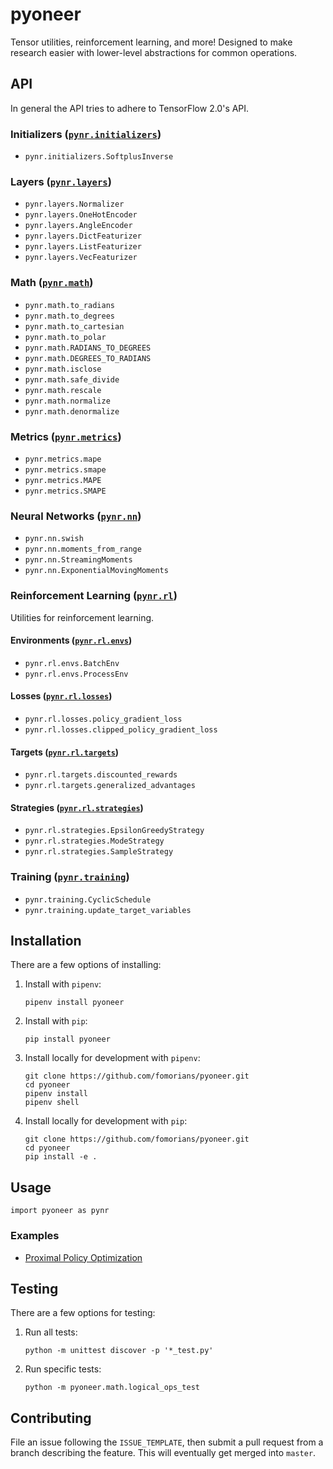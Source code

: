 # pyoneer

Tensor utilities, reinforcement learning, and more! Designed to make research easier with lower-level abstractions for common operations.

## API

In general the API tries to adhere to TensorFlow 2.0's API.

### Initializers ([`pynr.initializers`](pyoneer/initializers))

- `pynr.initializers.SoftplusInverse`

### Layers ([`pynr.layers`](pyoneer/layers))

- `pynr.layers.Normalizer`
- `pynr.layers.OneHotEncoder`
- `pynr.layers.AngleEncoder`
- `pynr.layers.DictFeaturizer`
- `pynr.layers.ListFeaturizer`
- `pynr.layers.VecFeaturizer`

### Math ([`pynr.math`](pyoneer/math))

- `pynr.math.to_radians`
- `pynr.math.to_degrees`
- `pynr.math.to_cartesian`
- `pynr.math.to_polar`
- `pynr.math.RADIANS_TO_DEGREES`
- `pynr.math.DEGREES_TO_RADIANS`
- `pynr.math.isclose`
- `pynr.math.safe_divide`
- `pynr.math.rescale`
- `pynr.math.normalize`
- `pynr.math.denormalize`

### Metrics ([`pynr.metrics`](pyoneer/metrics))

- `pynr.metrics.mape`
- `pynr.metrics.smape`
- `pynr.metrics.MAPE`
- `pynr.metrics.SMAPE`

### Neural Networks ([`pynr.nn`](pyoneer/nn))

- `pynr.nn.swish`
- `pynr.nn.moments_from_range`
- `pynr.nn.StreamingMoments`
- `pynr.nn.ExponentialMovingMoments`

### Reinforcement Learning ([`pynr.rl`](pyoneer/rl))

Utilities for reinforcement learning.

#### Environments ([`pynr.rl.envs`](pyoneer/rl/envs))

- `pynr.rl.envs.BatchEnv`
- `pynr.rl.envs.ProcessEnv`

#### Losses ([`pynr.rl.losses`](pyoneer/rl/losses))

- `pynr.rl.losses.policy_gradient_loss`
- `pynr.rl.losses.clipped_policy_gradient_loss`

#### Targets ([`pynr.rl.targets`](pyoneer/rl/targets))

- `pynr.rl.targets.discounted_rewards`
- `pynr.rl.targets.generalized_advantages`

#### Strategies ([`pynr.rl.strategies`](pyoneer/rl/strategies))

- `pynr.rl.strategies.EpsilonGreedyStrategy`
- `pynr.rl.strategies.ModeStrategy`
- `pynr.rl.strategies.SampleStrategy`

### Training ([`pynr.training`](pyoneer/training))

- `pynr.training.CyclicSchedule`
- `pynr.training.update_target_variables`

## Installation

There are a few options of installing:

1. Install with `pipenv`:

       pipenv install pyoneer

2. Install with `pip`:

       pip install pyoneer

3. Install locally for development with `pipenv`:

       git clone https://github.com/fomorians/pyoneer.git
       cd pyoneer
       pipenv install
       pipenv shell

4. Install locally for development with `pip`:

       git clone https://github.com/fomorians/pyoneer.git
       cd pyoneer
       pip install -e .

## Usage

```
import pyoneer as pynr
```

### Examples

- [Proximal Policy Optimization](https://github.com/fomorians/ppo)

## Testing

There are a few options for testing:

1. Run all tests:

       python -m unittest discover -p '*_test.py'

2. Run specific tests:

       python -m pyoneer.math.logical_ops_test

## Contributing

File an issue following the `ISSUE_TEMPLATE`, then submit a pull request from a branch describing the feature. This will eventually get merged into `master`.
